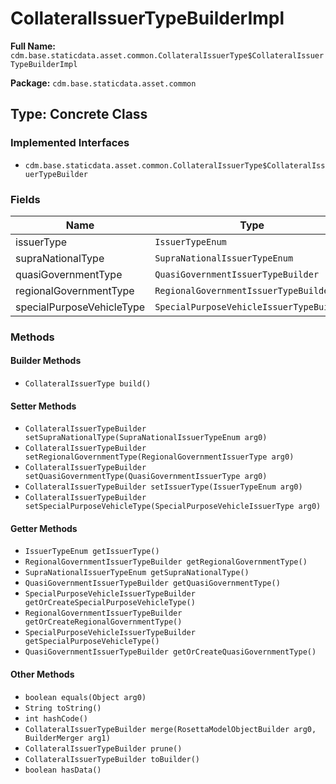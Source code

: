 # CollateralIssuerTypeBuilderImpl

**Full Name:** `cdm.base.staticdata.asset.common.CollateralIssuerType$CollateralIssuerTypeBuilderImpl`

**Package:** `cdm.base.staticdata.asset.common`

## Type: Concrete Class

### Implemented Interfaces

- `cdm.base.staticdata.asset.common.CollateralIssuerType$CollateralIssuerTypeBuilder`

### Fields

| Name | Type | Description |
|------|------|-------------|
| issuerType | `IssuerTypeEnum` |  |
| supraNationalType | `SupraNationalIssuerTypeEnum` |  |
| quasiGovernmentType | `QuasiGovernmentIssuerTypeBuilder` |  |
| regionalGovernmentType | `RegionalGovernmentIssuerTypeBuilder` |  |
| specialPurposeVehicleType | `SpecialPurposeVehicleIssuerTypeBuilder` |  |

### Methods

#### Builder Methods

- `CollateralIssuerType build()`

#### Setter Methods

- `CollateralIssuerTypeBuilder setSupraNationalType(SupraNationalIssuerTypeEnum arg0)`
- `CollateralIssuerTypeBuilder setRegionalGovernmentType(RegionalGovernmentIssuerType arg0)`
- `CollateralIssuerTypeBuilder setQuasiGovernmentType(QuasiGovernmentIssuerType arg0)`
- `CollateralIssuerTypeBuilder setIssuerType(IssuerTypeEnum arg0)`
- `CollateralIssuerTypeBuilder setSpecialPurposeVehicleType(SpecialPurposeVehicleIssuerType arg0)`

#### Getter Methods

- `IssuerTypeEnum getIssuerType()`
- `RegionalGovernmentIssuerTypeBuilder getRegionalGovernmentType()`
- `SupraNationalIssuerTypeEnum getSupraNationalType()`
- `QuasiGovernmentIssuerTypeBuilder getQuasiGovernmentType()`
- `SpecialPurposeVehicleIssuerTypeBuilder getOrCreateSpecialPurposeVehicleType()`
- `RegionalGovernmentIssuerTypeBuilder getOrCreateRegionalGovernmentType()`
- `SpecialPurposeVehicleIssuerTypeBuilder getSpecialPurposeVehicleType()`
- `QuasiGovernmentIssuerTypeBuilder getOrCreateQuasiGovernmentType()`

#### Other Methods

- `boolean equals(Object arg0)`
- `String toString()`
- `int hashCode()`
- `CollateralIssuerTypeBuilder merge(RosettaModelObjectBuilder arg0, BuilderMerger arg1)`
- `CollateralIssuerTypeBuilder prune()`
- `CollateralIssuerTypeBuilder toBuilder()`
- `boolean hasData()`

